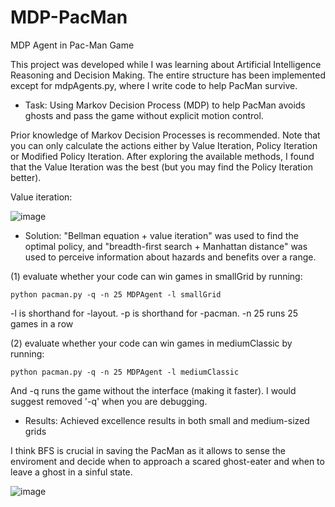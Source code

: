 # MDP-PacMan
MDP Agent in Pac-Man Game

This project was developed while I was learning about Artificial Intelligence Reasoning and Decision Making. The entire structure has been implemented except for mdpAgents.py, where I write code to help PacMan survive.

* Task: Using Markov Decision Process (MDP) to help PacMan avoids ghosts and pass the game without explicit motion control.

Prior knowledge of Markov Decision Processes is recommended. Note that you can only calculate the actions either by Value Iteration, Policy Iteration or Modified Policy Iteration. After exploring the available methods, I found that the Value Iteration was the best (but you may find the Policy Iteration better).

Value iteration:

![image](https://github.com/Aries-chen/MDP-PacMan/assets/62194666/211a0c60-4e21-421a-a88a-9318029605ce)

* Solution: "Bellman equation + value iteration" was used to find the optimal policy, and "breadth-first search + Manhattan distance" was used to perceive information about hazards and benefits over a range.


(1) evaluate whether your code can win games in smallGrid by running:

```
python pacman.py -q -n 25 MDPAgent -l smallGrid
```

-l is shorthand for -layout. -p is shorthand for -pacman. -n 25 runs 25 games in a row

(2) evaluate whether your code can win games in mediumClassic by running:

```
python pacman.py -q -n 25 MDPAgent -l mediumClassic
```

And -q runs the game without the interface (making it faster). I would suggest removed '-q' when you are debugging.

* Results: Achieved excellence results in both small and medium-sized grids

I think BFS is crucial in saving the PacMan as it allows to sense the enviroment and decide when to approach a scared ghost-eater and when to leave a ghost in a sinful state. 

![image](https://github.com/Aries-chen/MDP-PacMan/assets/62194666/b39c152c-1acb-4bfc-8aa0-94f26c0498af)
